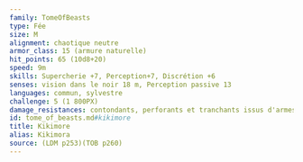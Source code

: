 ```yaml
---
family: TomeOfBeasts
type: Fée
size: M
alignment: chaotique neutre
armor_class: 15 (armure naturelle)
hit_points: 65 (10d8+20)
speed: 9m
skills: Supercherie +7, Perception+7, Discrétion +6
senses: vision dans le noir 18 m, Perception passive 13
languages: commun, sylvestre
challenge: 5 (1 800PX)
damage_resistances: contondants, perforants et tranchants issus d'armes non magiques
id: tome_of_beasts.md#kikimore
title: Kikimore
alias: Kikimora
source: (LDM p253)(TOB p260)
---
```


